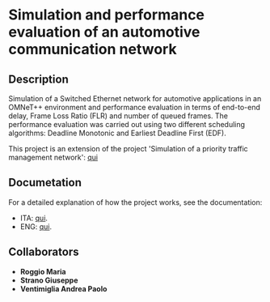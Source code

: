 # Simulation and performance evaluation of an automotive communication network
## Description 
Simulation of a Switched Ethernet network for automotive applications in an OMNeT++ environment and performance evaluation in terms of end-to-end delay, Frame Loss Ratio (FLR) and number of queued frames. The performance evaluation was carried out using two different scheduling algorithms: Deadline Monotonic and Earliest Deadline First (EDF).

This project is an extension of the project 'Simulation of a priority traffic management network': [qui](https://github.com/AndreaVentimiglia/Simulation_of_a_priority_traffic_management_network)


## Documetation
For a detailed explanation of how the project works, see the documentation:
- ITA: [qui](Docs/Documentazione.pdf).
- ENG: [qui](Docs/Documentation.pdf).

## Collaborators
- **Roggio Maria**
- **Strano Giuseppe**
- **Ventimiglia Andrea Paolo**
